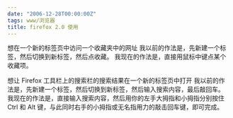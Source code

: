 ```yaml
---
date: "2006-12-28T00:00:00Z"
tags: www/浏览器
title: firefox 2.0 使用
---
```


想在一个新的标签页中访问一个收藏夹中的网址
我以前的作法是，先新建一个标签，然后切换到新标签，然后点收藏。
我现在的作法是，直接用鼠标中键点某个收藏项。

想让 Firefox 工具栏上的搜索栏的搜索结果在一个新的标签页中打开
我以前的作法是，先新建一个标签，然后切换到新标签，然后输入搜索内容，最后敲回车。
我现在的作法是，直接输入搜索内容，然后用你的左手大拇指和小拇指分别按住 Ctrl 和 Alt 键，与此同时右手的小拇指或无名指用力的敲击回车键，即可完成。 
